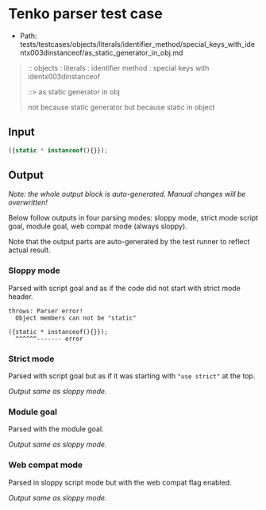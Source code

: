 # Tenko parser test case

- Path: tests/testcases/objects/literals/identifier_method/special_keys_with_identx003dinstanceof/as_static_generator_in_obj.md

> :: objects : literals : identifier method : special keys with identx003dinstanceof
>
> ::> as static generator in obj
>
> not because static generator but because static in object

## Input

`````js
({static * instanceof(){}});
`````

## Output

_Note: the whole output block is auto-generated. Manual changes will be overwritten!_

Below follow outputs in four parsing modes: sloppy mode, strict mode script goal, module goal, web compat mode (always sloppy).

Note that the output parts are auto-generated by the test runner to reflect actual result.

### Sloppy mode

Parsed with script goal and as if the code did not start with strict mode header.

`````
throws: Parser error!
  Object members can not be "static"

({static * instanceof(){}});
  ^^^^^^------- error
`````

### Strict mode

Parsed with script goal but as if it was starting with `"use strict"` at the top.

_Output same as sloppy mode._

### Module goal

Parsed with the module goal.

_Output same as sloppy mode._

### Web compat mode

Parsed in sloppy script mode but with the web compat flag enabled.

_Output same as sloppy mode._
